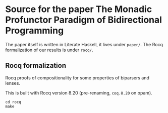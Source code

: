 # Source for the paper The Monadic Profunctor Paradigm of Bidirectional Programming

The paper itself is written in Literate Haskell, it lives under `paper/`. The Rocq formalization of our results is under `rocq/`.

## Rocq formalization

Rocq proofs of compositionality for some properties of biparsers and lenses.

This is built with Rocq version 8.20 (pre-renaming, `coq.8.20` on opam).

    cd rocq
    make
